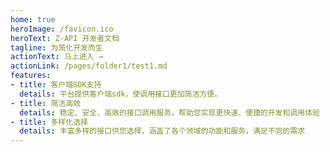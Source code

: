```yaml
---
home: true
heroImage: /favicon.ico
heroText: Z-API 开发者文档
tagline: 为简化开发而生
actionText: 马上进入 →
actionLink: /pages/folder1/test1.md
features:
- title: 客户端SDK支持
  details: 平台提供客户端sdk，使调用接口更加简洁方便。
- title: 简洁高效
  details: 稳定、安全、高效的接口调用服务，帮助您实现更快速、便捷的开发和调用体验
- title: 多样化选择
  details: 丰富多样的接口供您选择，涵盖了各个领域的功能和服务，满足不同的需求
---
```

<!-- 
<ClientOnly>
  <BottomData/>
</ClientOnly> -->